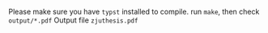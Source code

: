 Please make sure you have `typst` installed to compile.
run `make`, then check `output/*.pdf`
Output file `zjuthesis.pdf`
